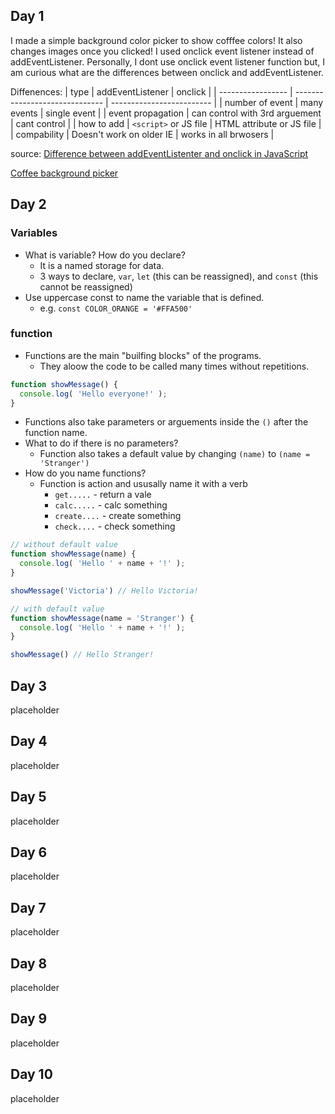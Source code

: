 <!-- Links - [Day 5](#day-5) -->
## Day 1 

I made a simple background color picker to show cofffee colors! It also changes images once you clicked! I used onclick event listener instead of addEventListener. Personally, I dont use onclick event listener function but, I am curious what are the differences between onclick and addEventListener. 

Diffenences: 
| type              | addEventListener               | onclick                   |
| ----------------- | ------------------------------ | ------------------------- |
| number of event   | many events                    | single event              |
| event propagation | can control with 3rd arguement | cant control              |
| how to add        | `<script>` or  JS file         | HTML attribute or JS file |
| compability       | Doesn't work on older IE       | works in all brwosers     |

source: [Difference between addEventListenter and onclick in JavaScript](https://www.geeksforgeeks.org/difference-between-addeventlistener-and-onclick-in-javascript/)

[Coffee background picker](https://victoriacheng15.github.io/100daysofcode/coffee-background-picker/)

## Day 2

### Variables

- What is variable? How do you declare?
  - It is a named storage for data.
  - 3 ways to declare, `var`, `let` (this can be reassigned), and `const` (this cannot be reassigned)
- Use uppercase const to name the variable that is defined.
  - e.g. `const COLOR_ORANGE = '#FFA500'`
  
### function

- Functions are the main "builfing blocks" of the programs. 
  - They aloow the code to be called many times without repetitions.

```js
function showMessage() {
  console.log( 'Hello everyone!' );
}
```
- Functions also take parameters or arguements inside the `()` after the function name.
- What to do if there is no parameters?
  - Function also takes a default value by changing `(name)` to `(name = 'Stranger')`
- How do you name functions?
  - Function is action and ususally name it with a verb
    - `get.....` - return a vale
    - `calc.....` - calc something
    - `create....` - create something
    - `check....` - check something

```js
// without default value
function showMessage(name) {
  console.log( 'Hello ' + name + '!' );
}

showMessage('Victoria') // Hello Victoria!

// with default value
function showMessage(name = 'Stranger') {
  console.log( 'Hello ' + name + '!' );
}

showMessage() // Hello Stranger!
```

## Day 3

placeholder

## Day 4

placeholder

## Day 5

placeholder

## Day 6

placeholder

## Day 7

placeholder

## Day 8

placeholder

## Day 9

placeholder

## Day 10

placeholder
